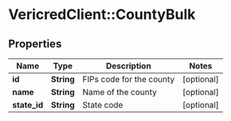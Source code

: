 # VericredClient::CountyBulk

## Properties
Name | Type | Description | Notes
------------ | ------------- | ------------- | -------------
**id** | **String** | FIPs code for the county | [optional] 
**name** | **String** | Name of the county | [optional] 
**state_id** | **String** | State code | [optional] 


